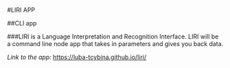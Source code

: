 #LIRI APP

##CLI app

###LIRI is a Language Interpretation and Recognition Interface. LIRI will be a command line node app that takes in parameters and gives you back data.

_Link to the app:_ https://luba-tcybina.github.io/liri/ 
